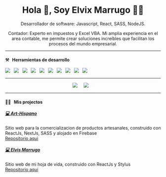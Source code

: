 <h1 align='center'>Hola 👋, Soy Elvix Marrugo 🧑‍💻</h1>

<p align='center'>
  Desarrollador de software: Javascript, React, SASS, NodeJS.   
</p>
<p align='center'>  
  Contador: Experto en impuestos y Excel VBA. 
  Mi amplia experiencia en el area contable, me permite crear soluciones increíbles que facilitan los procesos del mundo empresarial.
</p>

<hr>

<h4>⚒&nbsp;&nbsp;&nbsp;Herramientas de desarrollo</h4>
<p >
  <img src="https://img.shields.io/badge/html5%20-%23e34f26.svg?&style=for-the-badge&logo=html5&logoColor=white" />&nbsp;&nbsp;
  <img src="https://img.shields.io/badge/css3%20-%231572B6.svg?&style=for-the-badge&logo=css3&logoColor=white" />&nbsp;&nbsp;
  <img src="https://img.shields.io/badge/javascript%20-%23F7DF1E.svg?&style=for-the-badge&logo=javascript&logoColor=white" />&nbsp;&nbsp;
  <img src="https://img.shields.io/badge/react%20-%2361DAFB.svg?&style=for-the-badge&logo=react&logoColor=white" />&nbsp;&nbsp;
  <img src="https://img.shields.io/badge/redux%20-%23764ABC.svg?&style=for-the-badge&logo=redux&logoColor=white" />&nbsp;&nbsp;
  <img src="https://img.shields.io/badge/sass%20-%23cc6699.svg?&style=for-the-badge&logo=sass&logoColor=white" />&nbsp;&nbsp;    
  <img src="https://img.shields.io/badge/git%20-%23F05133.svg?&style=for-the-badge&logo=git&logoColor=white" />&nbsp;&nbsp;  
  <img src="https://img.shields.io/badge/firebase%20-%23FFCB2D.svg?&style=for-the-badge&logo=firebase&logoColor=white" />&nbsp;&nbsp;
  <img src="https://img.shields.io/badge/github%20-%23000.svg?&style=for-the-badge&logo=github&logoColor=white" />&nbsp;&nbsp;
  <img src="https://img.shields.io/badge/mongodb%20-%2358aa50.svg?&style=for-the-badge&logo=mongodb&logoColor=white" />&nbsp;&nbsp;    
</p>

<hr>

<p align='center'>
  <a href="https://twitter.com/mrelvix"><img src="https://img.shields.io/badge/twitter-%231DA1F2.svg?&style=for-the-badge&logo=twitter&logoColor=white" /></a>&nbsp;&nbsp;&nbsp;&nbsp;
  <a href="https://www.linkedin.com/in/elvismarrugo"><img src="https://img.shields.io/badge/linkedin-%230077B5.svg?&style=for-the-badge&logo=linkedin&logoColor=white" /></a>&nbsp;&nbsp;&nbsp;&nbsp;  
</p>

<hr>

<h4>👨‍💻&nbsp;&nbsp;&nbsp;Mis projectos</h4>

<h5><a href="https://art-hispano.web.app/">💻 Art-Hispano</a></h5>
<p>Sitio web para la comercializacion de productos artesanales, construido con ReactJs, NextJs, SASS y alojado en Firebase<br>
<a href="https://github.com/elvismarrugo/art-hispano">Repositorio aqui</a></p>

<h5><a href="https://www.elvismarrugo.com/">💻 Elvis Marrugo</a></h5>
<p>Sitio web de mi hoja de vida, construido con ReactJs y Stylus<br>
<a href="https://github.com/elvismarrugo/my-cv">Repositorio aqui</a></p>

